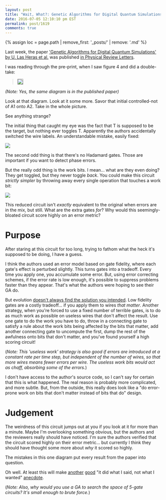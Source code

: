 ```yaml
---
layout: post
title: "Wait, What?: Genetic Algorithms for Digital Quantum Simulations"
date: 2016-07-05 12:10:10 pm EST
permalink: post/1619
comments: true
---
```


{% assign loc = page.path | remove_first: '_posts/' | remove: '.md' %}

Last week, the paper ['Genetic Algorithms for Digital Quantum Simulations' by U. Las Heras et al.](https://arxiv.org/abs/1512.00674) was published [in Physical Review Letters](http://journals.aps.org/prl/abstract/10.1103/PhysRevLett.116.230504).

I was reading through the pre-print, when I saw figure 4 and did a double-take:

> <img style="max-width:100%; border: 1px solid gray;" src="/assets/{{ loc }}/original_diagram.png"/>

*(Note: Yes, the same diagram is in the published paper)*

Look at that diagram. Look at it some more. Savor that initial controlled-not of A1 onto A2. Take in the whole picture.

See anything strange?

The initial thing that caught my eye was the fact that T is supposed to be the target, but nothing ever toggles T.
Apparently the authors accidentally switched the wire labels.
An understandable mistake, easily fixed:

<img style="max-width:100%;" src="/assets/{{ loc }}/fixed_diagram.png"/>

The second odd thing is that there's no Hadamard gates.
Those are important if you want to detect phase errors.

But the really odd thing is the work bits.
I mean... what are they even doing?
They get toggled, but they never toggle *back*.
You could make this circuit *strictly simpler* by throwing away every single operation that touches a work bit:

<img style="max-width:100%;" src="/assets/{{ loc }}/cutting_gates.png"/>

This reduced circuit isn't *exactly* equivalent to the original when errors are in the mix, but still.
What are the extra gates *for*?
Why would this seemingly-bloated circuit score highly on an error metric?

# Purpose

After staring at this circuit for too long, trying to fathom what the heck it's supposed to be doing, I have a guess.

I think the authors used an error model based on gate fidelity, where each gate's effect is perturbed slightly.
This turns gates into a tradeoff.
Every time you apply one, you accumulate some error.
But, using error correcting schemes, if the error rate is low enough, it's possible to suppress problems faster than they appear.
That's what the authors were hoping to see their GA do.

But evolution [doesn't always find the solution you intended](http://lesswrong.com/lw/kw/the_tragedy_of_group_selectionism/).
Low fidelity gates are a costly tradeoff... if you apply them to wires *that matter*.
Another strategy, when you're forced to use a fixed number of terrible gates, is to do as much work as possible on useless wires that don't affect the result.
Use one gate to do the work you have to do, throw in a connecting gate to satisfy a rule about the work bits being affected by the bits that matter, add another connecting gate to uncompute the first, dump the rest of the awfulness onto bits that don't matter, and you've found yourself a high scoring circuit!

(*Note: This 'useless work' strategy is also good if errors are introduced at a constant rate per time step, but independent of the number of wires, so that more wires means fewer errors per wire.
The useless work bits would act as chaff, absorbing some of the errors.*)

I don't have access to the author's source code, so I can't say for certain that this is what happened.
The real reason is probably more complicated, and more subtle.
But, from the outside, this really does look like a "do error-prone work on bits that don't matter instead of bits that do" design.

# Judgement

The weirdness of this circuit jumps out at you if you look at it for more than a minute.
Maybe I'm overlooking something obvious, but the authors and the reviewers really should have noticed.
I'm sure the authors verified that the circuit scored highly on their error metric...
but currently I think they should have thought some more about *why* it scored so highly.

The mistakes in this one diagram put every result from the paper into question.

Oh well.
At least this will make [another](http://twistedoakstudios.com/blog/Post1080_my-bug-my-bad-1-fractal-spheres) [good](http://www.michaeleisen.org/blog/?p=358) "it did what I said, not what I wanted" [anecdote](http://hforsten.com/evolutionary-algorithms-and-analog-electronic-circuits.html?PageSpeed=noscript).

(*Note: Also, why would you use a GA to search the space of 5-gate circuits?
It's small enough to brute force.*)
